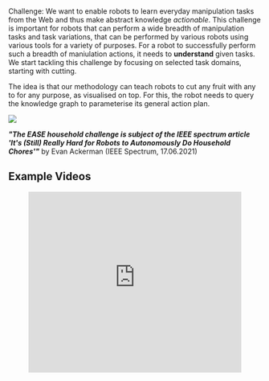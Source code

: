 [comment]: <> (without this comment hugo fails)

<div class="main-well-flex-container", style="margin-top: 50px;">
 
  <div class="left-main-well-flex">
        Challenge: We want to enable robots to learn everyday manipulation tasks from the Web and thus make abstract knowledge <i>actionable</i>.
		This challenge is important for robots that can perform a wide breadth of manipulation tasks and task variations, that can be performed by various robots using various tools for a variety of purposes.
        For a robot to successfully perform such a breadth of maniulation actions, it needs to <b>understand</b> given tasks. We start tackling this challenge by focusing on selected task domains, starting with cutting.
  </div>
  <div class="right-main-well-flex">
    <img class="timer-change-image" data-wait="5000" data-imgs='[{"src":"img/picking_up_actions.jpg"},{"src":"img/popcorn_making.jpg"}]'>
  </div>
</div>

 The idea is that our methodology can teach robots to cut any fruit with any to for any purpose, as visualised on top. For this, the robot needs to query the knowledge graph to parameterise its general action plan.


![](https://iris.informatik.uni-bremen.de/textbook/content/picking_up_actions.png)

***"The EASE household challenge is subject of the IEEE spectrum article 'It's (Still) Really Hard for Robots to Autonomously Do Household Chores'"*** by Evan Ackerman (IEEE Spectrum, 17.06.2021)


Example Videos
---

<figure class="video_container">
  <iframe width="100%" height="360" src="https://www.youtube.com/embed/pv_n9FQRoZQ?si=j3CB2Sj4itd_1qlC" title="YouTube video player" frameborder="0" allow="accelerometer; autoplay; clipboard-write; encrypted-media; gyroscope; picture-in-picture; web-share" allowfullscreen="true"></iframe>
</figure>


